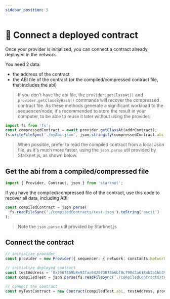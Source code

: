 ```yaml
---
sidebar_position: 5
---
```


# 🔌 Connect a deployed contract

Once your provider is initialized, you can connect a contract already deployed in the network.

You need 2 data:

- the address of the contract
- the ABI file of the contract (or the compiled/compressed contract file, that includes the abi)

> If you don't have the abi file, the `provider.getClassAt()` and `provider.getClassByHash()` commands will recover the compressed contract file. As these methods generate a significant workload to the sequencer/node, it's recommended to store the result in your computer, to be able to reuse it later without using the provider:

```typescript
import fs from 'fs';
const compressedContract = await provider.getClassAt(addrContract);
fs.writeFileSync('./myAbi.json', json.stringify(compressedContract.abi, undefined, 2));
```

> When possible, prefer to read the compiled contract from a local Json file, as it's much more faster, using the `json.parse` util provided by Starknet.js, as shown below.

## Get the abi from a compiled/compressed file

```typescript
import { Provider, Contract, json } from 'starknet';
```

If you have the compiled/compressed file of the contract, use this code to recover all data, including ABI:

```typescript
const compiledContract = json.parse(
  fs.readFileSync('./compiledContracts/test.json').toString('ascii')
);
```

> Note the `json.parse` util provided by Starknet.js

## Connect the contract

```typescript
// initialize provider
const provider = new Provider({ sequencer: { network: constants.NetworkName.SN_GOERLI } });

// initialize deployed contract
const testAddress = '0x7667469b8e93faa642573078b6bf8c790d3a6184b2a1bb39c5c923a732862e1';
const compiledTest = json.parse(fs.readFileSync('./compiledContracts/test.json').toString('ascii'));

// connect the contract
const myTestContract = new Contract(compiledTest.abi, testAddress, provider);
```
